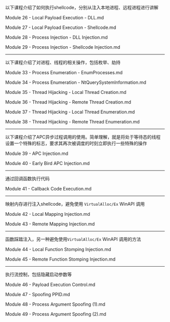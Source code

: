 以下课程介绍了如何执行shellcode，分别从注入本地进程、远程进程进行讲解

Module 26 - Local Payload Execution - DLL.md

Module 27 - Local Payload Execution - Shellcode.md

Module 28 - Process Injection - DLL Injection.md

Module 29 - Process Injection - Shellcode Injection.md

---

以下课程介绍了对进程、线程的相关操作，包括枚举、劫持

Module 33 - Process Enumeration - EnumProcesses.md

Module 34 - Process Enumeration - NtQuerySystemInformation.md

Module 35 - Thread Hijacking - Local Thread Creation.md

Module 36 - Thread Hijacking - Remote Thread Creation.md

Module 37 - Thread Hijacking - Local Thread Enumeration.md

Module 38 - Thread Hijacking - Remote Thread Enumeration.md	

---

以下课程介绍了APC异步过程调用的使用。简单理解，就是将处于等待态的线程设置一个特殊的标志，要求其再次被调度的时刻立即执行一些特殊的操作

Module 39 - APC Injection.md

Module 40 - Early Bird APC Injection.md

---

通过回调函数执行代码

Module 41 - Callback Code Execution.md

---

映射内存进行注入shellcode，避免使用 `VirtualAlloc/Ex` WinAPI 调用

Module 42 - Local Mapping Injection.md

Module 43 - Remote Mapping Injection.md

---

函数踩踏注入，另一种避免使用`VirtualAlloc/Ex` WinAPI 调用的方法

Module 44 - Local Function Stomping Injection.md

Module 45 - Remote Function Stomping Injection.md

---

执行流控制，包括隐藏启动参数等

Module 46 - Payload Execution Control.md

Module 47 - Spoofing PPID.md

Module 48 - Process Argument Spoofing (1).md

Module 49 - Process Argument Spoofing (2).md

